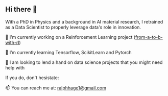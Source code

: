 ## Hi there 👋


With a PhD in Physics and a background in AI material research, I retrained as a Data Scientist to properly leverage data's role in innovation.

🔭 I'm currently working on a Reinforcement Learning project ([from-a-to-b-with-rl](https://github.com/rhage183/from-a-to-b-with-rl))

🌱 I’m currently learning Tensorflow, ScikitLearn and Pytorch

👯 I am looking to lend a hand on data science projects that you might need help with

If you do, don't hesistate:

📫 You can reach me at: ralphhage1@gmail.com
<!--
**rhage183/rhage183** is a ✨ _special_ ✨ repository because its `README.md` (this file) appears on your GitHub profile.

Here are some ideas to get you started:

- 🔭 I’m currently working on ...
- 🌱 I’m currently learning ...
- 👯 I’m looking to collaborate on ...
- 🤔 I’m looking for help with ...
- 💬 Ask me about ...
- 📫 How to reach me: ...
- 😄 Pronouns: ...
- ⚡ Fun fact: ...
-->
